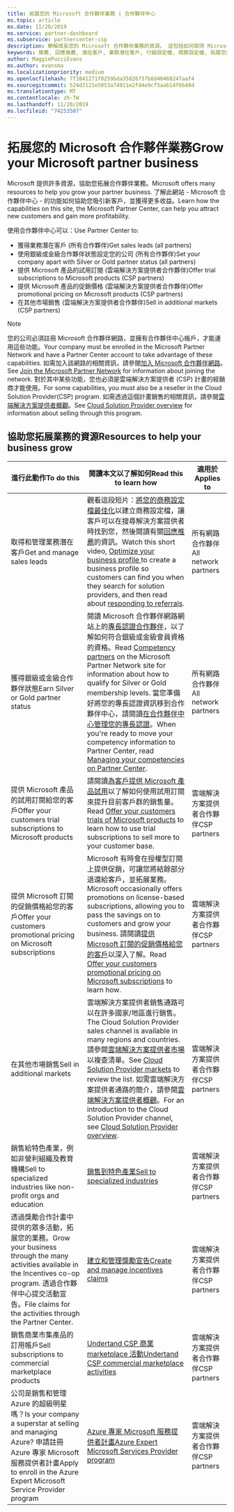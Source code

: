 ```yaml
---
title: 拓展您的 Microsoft 合作夥伴業務 | 合作夥伴中心
ms.topic: article
ms.date: 11/20/2019
ms.service: partner-dashboard
ms.subservice: partnercenter-csp
description: 瞭解成長您的 Microsoft 合作夥伴業務的資源。 這包括如何取得 Microsoft 的銷售潛在客戶（參考）。
keywords: 推薦, 回應推薦, 潛在客戶, 業務潛在客戶, 行銷設定檔, 商務設定檔, 拓展您的業務, 業務機會, 專長認證, 銀級成員, 金級成員, 試用供應項目, 市場擴張, 國内雲
author: MaggiePucciEvans
ms.author: evansma
ms.localizationpriority: medium
ms.openlocfilehash: 7f3841271f0259bda35826737b8d40460247aaf4
ms.sourcegitcommit: 524d3121e5053a74911e2fd4e9cf5aab14f6b48d
ms.translationtype: MT
ms.contentlocale: zh-TW
ms.lasthandoff: 11/20/2019
ms.locfileid: "74253507"
---
```

# <a name="grow-your-microsoft-partner-business"></a><span data-ttu-id="ebdc0-105">拓展您的 Microsoft 合作夥伴業務</span><span class="sxs-lookup"><span data-stu-id="ebdc0-105">Grow your Microsoft partner business</span></span> 

<span data-ttu-id="ebdc0-106">Microsoft 提供許多資源，協助您拓展合作夥伴業務。</span><span class="sxs-lookup"><span data-stu-id="ebdc0-106">Microsoft offers many resources to help you grow your partner business.</span></span> <span data-ttu-id="ebdc0-107">了解此網站 - Microsoft 合作夥伴中心 - 的功能如何協助您吸引新客戶，並獲得更多收益。</span><span class="sxs-lookup"><span data-stu-id="ebdc0-107">Learn how the capabilities on this site, the Microsoft Partner Center, can help you attract new customers and gain more profitability.</span></span>

<span data-ttu-id="ebdc0-108">使用合作夥伴中心可以：</span><span class="sxs-lookup"><span data-stu-id="ebdc0-108">Use Partner Center to:</span></span>

- <span data-ttu-id="ebdc0-109">獲得業務潛在客戶 (所有合作夥伴)</span><span class="sxs-lookup"><span data-stu-id="ebdc0-109">Get sales leads (all partners)</span></span>
- <span data-ttu-id="ebdc0-110">使用銀級或金級合作夥伴狀態設定您的公司 (所有合作夥伴)</span><span class="sxs-lookup"><span data-stu-id="ebdc0-110">Set your company apart with Silver or Gold partner status (all partners)</span></span>
- <span data-ttu-id="ebdc0-111">提供 Microsoft 產品的試用訂閱 (雲端解決方案提供者合作夥伴)</span><span class="sxs-lookup"><span data-stu-id="ebdc0-111">Offer trial subscriptions to Microsoft products (CSP partners)</span></span>
- <span data-ttu-id="ebdc0-112">提供 Microsoft 產品的促銷價格 (雲端解決方案提供者合作夥伴)</span><span class="sxs-lookup"><span data-stu-id="ebdc0-112">Offer promotional pricing on Microsoft products (CSP partners)</span></span>
- <span data-ttu-id="ebdc0-113">在其他市場銷售 (雲端解決方案提供者合作夥伴)</span><span class="sxs-lookup"><span data-stu-id="ebdc0-113">Sell in additional markets (CSP partners)</span></span>

> [!NOTE]  
> <span data-ttu-id="ebdc0-114">您的公司必須註冊 Microsoft 合作夥伴網路，並擁有合作夥伴中心帳戶，才能運用這些功能。</span><span class="sxs-lookup"><span data-stu-id="ebdc0-114">Your company must be enrolled in the Microsoft Partner Network and have a Partner Center account to take advantage of these capabilities.</span></span> <span data-ttu-id="ebdc0-115">如需加入該網路的相關資訊，請參閱[加入 Microsoft 合作夥伴網路](mpn-overview.md)。</span><span class="sxs-lookup"><span data-stu-id="ebdc0-115">See [Join the Microsoft Partner Network](mpn-overview.md) for information about joining the network.</span></span> <span data-ttu-id="ebdc0-116">對於其中某些功能，您也必須是雲端解決方案提供者 (CSP) 計畫的經銷商才能使用。</span><span class="sxs-lookup"><span data-stu-id="ebdc0-116">For some capabilities, you must also be a reseller in the Cloud Solution Provider(CSP) program.</span></span> <span data-ttu-id="ebdc0-117">如需透過這個計畫銷售的相關資訊，請參閱[雲端解決方案提供者概觀](csp-overview.md)。</span><span class="sxs-lookup"><span data-stu-id="ebdc0-117">See [Cloud Solution Provider overview](csp-overview.md) for information about selling through this program.</span></span>

## <a name="resources-to-help-your-business-grow"></a><span data-ttu-id="ebdc0-118">協助您拓展業務的資源</span><span class="sxs-lookup"><span data-stu-id="ebdc0-118">Resources to help your business grow</span></span>

|  <span data-ttu-id="ebdc0-119">**進行此動作**</span><span class="sxs-lookup"><span data-stu-id="ebdc0-119">**To do this**</span></span>  |  <span data-ttu-id="ebdc0-120">**閱讀本文以了解如何**</span><span class="sxs-lookup"><span data-stu-id="ebdc0-120">**Read this to learn how**</span></span>  |  <span data-ttu-id="ebdc0-121">**適用於**</span><span class="sxs-lookup"><span data-stu-id="ebdc0-121">**Applies to**</span></span>  |
|--------------|-----------|--------------
| <span data-ttu-id="ebdc0-122">取得和管理業務潛在客戶</span><span class="sxs-lookup"><span data-stu-id="ebdc0-122">Get and manage sales leads</span></span> | <span data-ttu-id="ebdc0-123">觀看這段短片：[將您的商務設定檔最佳化](https://player.vimeo.com/video/252788046 )以建立商務設定檔，讓客戶可以在搜尋解決方案提供者時找到您，然後閱讀有關[回應推薦](responding-to-referrals.md)的資訊。</span><span class="sxs-lookup"><span data-stu-id="ebdc0-123">Watch this short video, [Optimize your business profile ](https://player.vimeo.com/video/252788046 ) to create a business profile so customers can find you when they search for solution providers, and then read about [responding to referrals](responding-to-referrals.md).</span></span> | <span data-ttu-id="ebdc0-124">所有網路合作夥伴</span><span class="sxs-lookup"><span data-stu-id="ebdc0-124">All network partners</span></span> |
| <span data-ttu-id="ebdc0-125">獲得銀級或金級合作夥伴狀態</span><span class="sxs-lookup"><span data-stu-id="ebdc0-125">Earn Silver or Gold partner status</span></span> | <span data-ttu-id="ebdc0-126">閱讀 Microsoft 合作夥伴網路網站上的[專長認證合作夥伴](https://partner.microsoft.com/membership/competencies)，以了解如何符合銀級或金級會員資格的資格。</span><span class="sxs-lookup"><span data-stu-id="ebdc0-126">Read [Competency partners](https://partner.microsoft.com/membership/competencies) on the Microsoft Partner Network site for information about how to qualify for Silver or Gold membership levels.</span></span> <span data-ttu-id="ebdc0-127">當您準備好將您的專長認證資訊移到合作夥伴中心，請閱讀[在合作夥伴中心管理您的專長認證](competencies.md)。</span><span class="sxs-lookup"><span data-stu-id="ebdc0-127">When you're ready to move your competency information to Partner Center, read [Managing your competencies on Partner Center](competencies.md).</span></span> | <span data-ttu-id="ebdc0-128">所有網路合作夥伴</span><span class="sxs-lookup"><span data-stu-id="ebdc0-128">All network partners</span></span> |
| <span data-ttu-id="ebdc0-129">提供 Microsoft 產品的試用訂閱給您的客戶</span><span class="sxs-lookup"><span data-stu-id="ebdc0-129">Offer your customers trial subscriptions to Microsoft products</span></span> | <span data-ttu-id="ebdc0-130">請閱讀[為客戶提供 Microsoft 產品試用](offer-your-customers-trials-of-microsoft-products.md)以了解如何使用試用訂閱來提升目前客戶群的銷售量。</span><span class="sxs-lookup"><span data-stu-id="ebdc0-130">Read [Offer your customers trials of Microsoft products](offer-your-customers-trials-of-microsoft-products.md) to learn how to use trial subscriptions to sell more to your customer base.</span></span>| <span data-ttu-id="ebdc0-131">雲端解決方案提供者合作夥伴</span><span class="sxs-lookup"><span data-stu-id="ebdc0-131">CSP partners</span></span> |
| <span data-ttu-id="ebdc0-132">提供 Microsoft 訂閱的促銷價格給您的客戶</span><span class="sxs-lookup"><span data-stu-id="ebdc0-132">Offer your customers promotional pricing on Microsoft subscriptions</span></span> | <span data-ttu-id="ebdc0-133">Microsoft 有時會在授權型訂閱上提供促銷，可讓您將結餘部分退還給客戶，並拓展業務。</span><span class="sxs-lookup"><span data-stu-id="ebdc0-133">Microsoft occasionally offers promotions on license-based subscriptions, allowing you to pass the savings on to customers and grow your business.</span></span> <span data-ttu-id="ebdc0-134">請閱讀[提供 Microsoft 訂閱的促銷價格給您的客戶](promotions.md)以深入了解。</span><span class="sxs-lookup"><span data-stu-id="ebdc0-134">Read [Offer your customers promotional pricing on Microsoft subscriptions](promotions.md) to learn how.</span></span> | <span data-ttu-id="ebdc0-135">雲端解決方案提供者合作夥伴</span><span class="sxs-lookup"><span data-stu-id="ebdc0-135">CSP partners</span></span> |
| <span data-ttu-id="ebdc0-136">在其他市場銷售</span><span class="sxs-lookup"><span data-stu-id="ebdc0-136">Sell in additional markets</span></span> | <span data-ttu-id="ebdc0-137">雲端解決方案提供者銷售通路可以在許多國家/地區進行銷售。</span><span class="sxs-lookup"><span data-stu-id="ebdc0-137">The Cloud Solution Provider sales channel is available in many regions and countries.</span></span> <span data-ttu-id="ebdc0-138">請參閱[雲端解決方案提供者市場](agreements.md)以複查清單。</span><span class="sxs-lookup"><span data-stu-id="ebdc0-138">See [Cloud Solution Provider markets](agreements.md) to review the list.</span></span> <span data-ttu-id="ebdc0-139">如需雲端解決方案提供者通路的簡介，請參閱[雲端解決方案提供者概觀](csp-overview.md)。</span><span class="sxs-lookup"><span data-stu-id="ebdc0-139">For an introduction to the Cloud Solution Provider channel, see [Cloud Solution Provider overview](csp-overview.md).</span></span>  | <span data-ttu-id="ebdc0-140">雲端解決方案提供者合作夥伴</span><span class="sxs-lookup"><span data-stu-id="ebdc0-140">CSP partners</span></span> |
<span data-ttu-id="ebdc0-141">銷售給特色產業，例如非營利組織及教育機構</span><span class="sxs-lookup"><span data-stu-id="ebdc0-141">Sell to specialized industries like non-profit orgs and education</span></span>|[<span data-ttu-id="ebdc0-142">銷售到特色產業</span><span class="sxs-lookup"><span data-stu-id="ebdc0-142">Sell to specialized industries</span></span>](get-special-pricing-for-offers.md)|<span data-ttu-id="ebdc0-143">雲端解決方案提供者合作夥伴</span><span class="sxs-lookup"><span data-stu-id="ebdc0-143">CSP partners</span></span>|
|<span data-ttu-id="ebdc0-144">透過獎勵合作計畫中提供的眾多活動，拓展您的業務。</span><span class="sxs-lookup"><span data-stu-id="ebdc0-144">Grow your business through the many activities available in the Incentives co-op program.</span></span> <span data-ttu-id="ebdc0-145">透過合作夥伴中心提交活動宣告。</span><span class="sxs-lookup"><span data-stu-id="ebdc0-145">File claims for the activities through the Partner Center.</span></span>| [<span data-ttu-id="ebdc0-146">建立和管理獎勵宣告</span><span class="sxs-lookup"><span data-stu-id="ebdc0-146">Create and manage incentives claims</span></span>](create-incentives-claims.md)|<span data-ttu-id="ebdc0-147">雲端解決方案提供者合作夥伴</span><span class="sxs-lookup"><span data-stu-id="ebdc0-147">CSP partners</span></span>|
|<span data-ttu-id="ebdc0-148">銷售商業市集產品的訂用帳戶</span><span class="sxs-lookup"><span data-stu-id="ebdc0-148">Sell subscriptions to commercial marketplace products</span></span>|[<span data-ttu-id="ebdc0-149">Undertand CSP 商業 marketplace 活動</span><span class="sxs-lookup"><span data-stu-id="ebdc0-149">Undertand CSP commercial marketplace activities</span></span>](csp-commercial-marketplace-overview.md)|<span data-ttu-id="ebdc0-150">雲端解決方案提供者合作夥伴</span><span class="sxs-lookup"><span data-stu-id="ebdc0-150">CSP partners</span></span>|
|<span data-ttu-id="ebdc0-151">公司是銷售和管理 Azure 的超級明星嗎？</span><span class="sxs-lookup"><span data-stu-id="ebdc0-151">Is your company a superstar at selling and managing Azure?</span></span> <span data-ttu-id="ebdc0-152">申請註冊 Azure 專家 Microsoft 服務提供者計畫</span><span class="sxs-lookup"><span data-stu-id="ebdc0-152">Apply to enroll in the Azure Expert Microsoft Service Provider program</span></span>|[<span data-ttu-id="ebdc0-153">Azure 專家 Microsoft 服務提供者計畫</span><span class="sxs-lookup"><span data-stu-id="ebdc0-153">Azure Expert Microsoft Services Provider program</span></span>](azure-expert-msp.md)|<span data-ttu-id="ebdc0-154">雲端解決方案提供者合作夥伴</span><span class="sxs-lookup"><span data-stu-id="ebdc0-154">CSP partners</span></span>|
